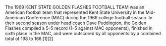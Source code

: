 The 1969 KENT STATE GOLDEN FLASHES FOOTBALL TEAM was an American football team that represented Kent State University in the Mid-American Conference (MAC) during the 1969 college football season. In their second season under head coach Dave Puddington, the Golden Flashes compiled a 5–5 record (1–5 against MAC opponents), finished in sixth place in the MAC, and were outscored by all opponents by a combined total of 198 to 166.[1][2]
